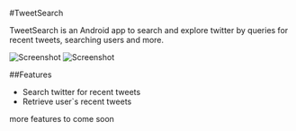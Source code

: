 #TweetSearch 


TweetSearch is an Android app to search and explore twitter by queries for recent tweets, searching users and more.


![Screenshot](https://raw.github.com/EldarRonen/TweetSearch/master/assets/screenshot_1.png)
![Screenshot](https://raw.github.com/EldarRonen/TweetSearch/master/assets/screenshot_2.png)

##Features

* Search twitter for recent tweets 
* Retrieve user`s recent tweets

more features to come soon


